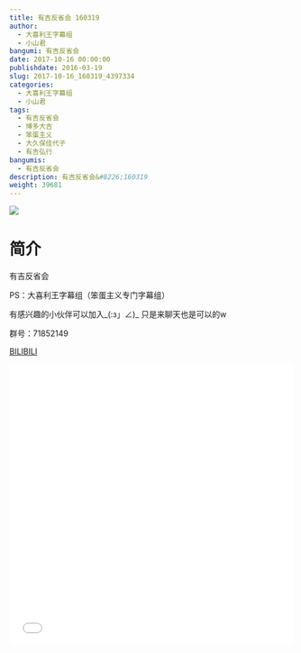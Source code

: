 ```yaml
---
title: 有吉反省会 160319
author: 
  - 大喜利王字幕组
  - 小山君
bangumi: 有吉反省会
date: 2017-10-16 00:00:00
publishdate: 2016-03-19
slug: 2017-10-16_160319_4397334
categories: 
  - 大喜利王字幕组
  - 小山君
tags: 
  - 有吉反省会
  - 博多大吉
  - 笨蛋主义
  - 大久保佳代子
  - 有吉弘行
bangumis: 
  - 有吉反省会
description: 有吉反省会&#8226;160319
weight: 39681
---
```


![](https://i.imgur.com/UjFOE8I.jpg)

# 简介  
有吉反省会


PS：大喜利王字幕组（笨蛋主义专门字幕组） 


有感兴趣的小伙伴可以加入_(:з」∠)_  只是来聊天也是可以的w


群号：71852149

  [BILIBILI](https://www.bilibili.com/video/av4397334/)


<div class="vcontainer">  <iframe class='video' src="//www.bilibili.com/blackboard/player.html?aid=4397334" width="100%" height="500" frameborder="0" allowfullscreen="allowfullscreen"></iframe></div>
